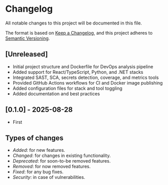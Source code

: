 # Changelog

All notable changes to this project will be documented in this file.

The format is based on [Keep a Changelog](https://keepachangelog.com/en/1.0.0/),
and this project adheres to [Semantic Versioning](https://semver.org/spec/v2.0.0.html).

## [Unreleased]
- Initial project structure and Dockerfile for DevOps analysis pipeline
- Added support for React/TypeScript, Python, and .NET stacks
- Integrated SAST, SCA, secrets detection, coverage, and metrics tools
- Provided GitHub Actions workflows for CI and Docker image publishing
- Added configuration files for stack and tool toggling
- Added documentation and best practices

## [0.1.0] - 2025-08-28
- First


## Types of changes
- *Added*:  for new features.
- *Changed*: for changes in existing functionality.
- *Deprecated*: for soon-to-be removed features.
- *Removed*: for now removed features.
- *Fixed*: for any bug fixes.
- *Security*: in case of vulnerabilities.